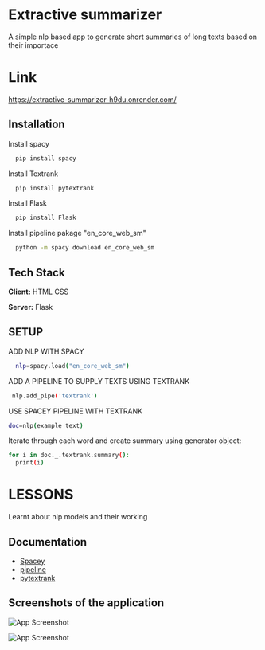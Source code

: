 
# Extractive summarizer 

A simple nlp based app to generate short summaries of long texts based on their importace




# Link 

https://extractive-summarizer-h9du.onrender.com/







## Installation

Install spacy 

```bash
  pip install spacy
```
Install Textrank

```bash
  pip install pytextrank
```
Install Flask

```bash
  pip install Flask
```
Install pipeline pakage "en_core_web_sm"

```bash
  python -m spacy download en_core_web_sm
```

## Tech Stack

**Client:** HTML CSS

**Server:** Flask

## SETUP
ADD NLP WITH SPACY
```bash
  nlp=spacy.load("en_core_web_sm")
```
ADD A PIPELINE TO SUPPLY TEXTS USING TEXTRANK 

```bash
 nlp.add_pipe('textrank')
```

USE SPACEY PIPELINE WITH TEXTRANK

```bash
doc=nlp(example text)
```
Iterate through each word and create summary using generator object:

```bash
for i in doc._.textrank.summary():
  print(i)

```
# LESSONS

Learnt about nlp models and their working

## Documentation

 - [Spacey](https://spacy.io/usage/spacy-101/)
 - [pipeline](https://spacy.io/models/)
 - [pytextrank](https://github.com/DerwenAI/pytextrank)


## Screenshots of the application

![App Screenshot](https://i.ibb.co/LQKFGfx/Screenshot-2023-03-04-160026.png )


![App Screenshot](https://i.ibb.co/J33WVVw/8.png )
